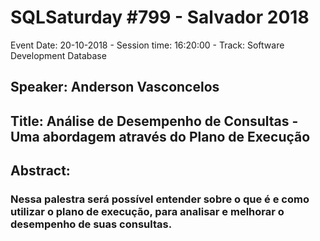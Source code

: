 # SQLSaturday #799 - Salvador 2018
Event Date: 20-10-2018 - Session time: 16:20:00 - Track: Software Development  Database
## Speaker: Anderson Vasconcelos
## Title: Análise de Desempenho de Consultas - Uma abordagem através do Plano de Execução
## Abstract:
### Nessa palestra será possível entender sobre o que é e como utilizar o plano de execução, para analisar e melhorar o desempenho de suas consultas.
